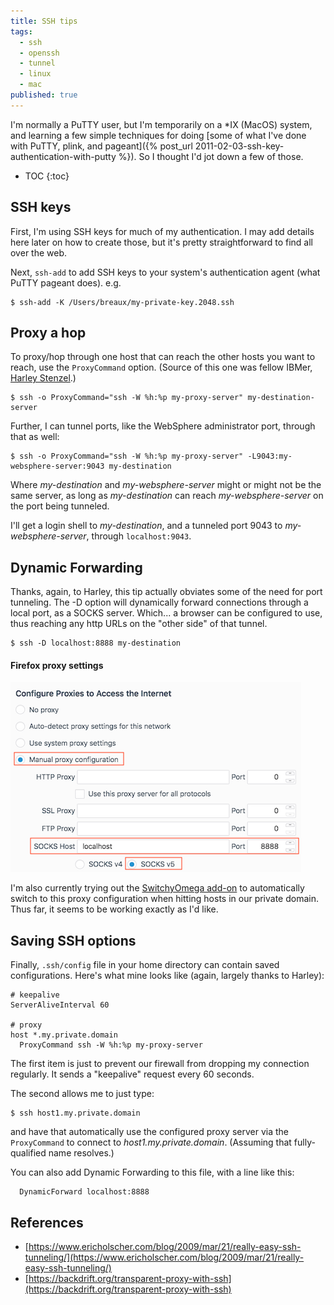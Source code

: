 ```yaml
---
title: SSH tips
tags:
  - ssh
  - openssh
  - tunnel
  - linux
  - mac
published: true
---
```

I'm normally a PuTTY user, but I'm temporarily on a *IX (MacOS) system, and learning a few simple techniques for doing [some of what I've done with PuTTY, plink, and pageant]({% post_url 2011-02-03-ssh-key-authentication-with-putty %}). So I thought I'd jot down a few of those.

* TOC
{:toc}

## SSH keys

First, I'm using SSH keys for much of my authentication. I may add details here later on how to create those, but it's pretty straightforward to find all over the web.

Next, `ssh-add` to add SSH keys to your system's authentication agent (what PuTTY pageant does). e.g.

```console
$ ssh-add -K /Users/breaux/my-private-key.2048.ssh
```

## Proxy a hop

To proxy/hop through one host that can reach the other hosts you want to reach, use the `ProxyCommand` option. (Source of this one was fellow IBMer, [Harley Stenzel](https://github.com/hstenzel).)

```console
$ ssh -o ProxyCommand="ssh -W %h:%p my-proxy-server" my-destination-server
```

Further, I can tunnel ports, like the WebSphere administrator port, through that as well:

```console
$ ssh -o ProxyCommand="ssh -W %h:%p my-proxy-server" -L9043:my-websphere-server:9043 my-destination
```

Where _my-destination_ and _my-websphere-server_ might or might not be the same server, as long as _my-destination_ can reach _my-websphere-server_ on the port being tunneled.

I'll get a login shell to _my-destination_, and a tunneled port 9043 to _my-websphere-server_, through `localhost:9043`.

## Dynamic Forwarding

Thanks, again, to Harley, this tip actually obviates some of the need for port tunneling. The -D option will dynamically forward connections through a local port, as a SOCKS server. Which... a browser can be configured to use, thus reaching any http URLs on the "other side" of that tunnel.

```console
$ ssh -D localhost:8888 my-destination
```

#### Firefox proxy settings

[![image](/assets/FirefoxProxy.png)](/assets/FirefoxProxy.png)

I'm also currently trying out the [SwitchyOmega add-on](https://addons.mozilla.org/en-US/firefox/addon/switchyomega/) to automatically switch to this proxy configuration when hitting hosts in our private domain. Thus far, it seems to be working exactly as I'd like.

## Saving SSH options

Finally, `.ssh/config` file in your home directory can contain saved configurations. Here's what mine looks like (again, largely thanks to Harley):

```
# keepalive  
ServerAliveInterval 60

# proxy  
host *.my.private.domain  
  ProxyCommand ssh -W %h:%p my-proxy-server
```

The first item is just to prevent our firewall from dropping my connection regularly. It sends a "keepalive" request every 60 seconds.

The second allows me to just type:

```console
$ ssh host1.my.private.domain
```

and have that automatically use the configured proxy server via the `ProxyCommand` to connect to _host1.my.private.domain_. (Assuming that fully-qualified name resolves.)

You can also add Dynamic Forwarding to this file, with a line like this:

```
  DynamicForward localhost:8888
```

## References
* [https://www.ericholscher.com/blog/2009/mar/21/really-easy-ssh-tunneling/](https://www.ericholscher.com/blog/2009/mar/21/really-easy-ssh-tunneling/)
* [https://backdrift.org/transparent-proxy-with-ssh](https://backdrift.org/transparent-proxy-with-ssh)
